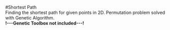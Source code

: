 #Shortest Path  
Finding the shortest path for given points in 2D. Permutation problem solved with Genetic Algorithm.  
**!---Genetic Toolbox not included---!**

